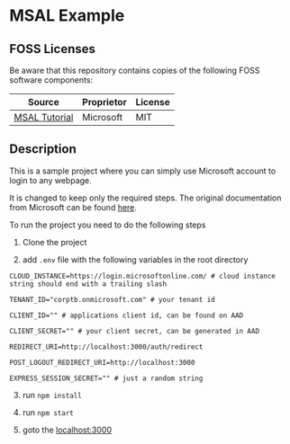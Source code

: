 # MSAL Example


## FOSS Licenses
Be aware that this repository contains copies of the following FOSS software components:

| Source                                                                                                           | Proprietor | License |
| ---------------------------------------------------------------------------------------------------------------- | ---------- | ------- |
| [MSAL Tutorial](https://learn.microsoft.com/en-us/azure/active-directory/develop/tutorial-v2-nodejs-webapp-msal) | Microsoft  | MIT     |

## Description

This is a sample project where you can simply use Microsoft account to login to any webpage.

It is changed to keep only the required steps. The original documentation from Microsoft can be found [here](https://learn.microsoft.com/en-us/azure/active-directory/develop/tutorial-v2-nodejs-webapp-msal).

To run the project you need to do the following steps

1. Clone the project

1. add `.env` file with the following variables in the root directory

```
CLOUD_INSTANCE=https://login.microsoftonline.com/ # cloud instance string should end with a trailing slash

TENANT_ID="corptb.onmicrosoft.com" # your tenant id

CLIENT_ID="" # applications client id, can be found on AAD

CLIENT_SECRET="" # your client secret, can be generated in AAD

REDIRECT_URI=http://localhost:3000/auth/redirect

POST_LOGOUT_REDIRECT_URI=http://localhost:3000

EXPRESS_SESSION_SECRET="" # just a random string

```
3. run `npm install`
   
4. run `npm start`
   
5. goto the [localhost:3000](http://localhost:3000)